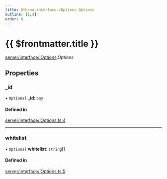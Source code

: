 ```yaml
---
title: Athena.interface.iOptions.Options
outline: [1,3]
order: 0
---
```


# {{ $frontmatter.title }}


[server/interface/iOptions](../modules/server_interface_iOptions.md).Options

## Properties

### \_id

• `Optional` **\_id**: `any`

#### Defined in

[server/interface/iOptions.ts:4](https://github.com/Stuyk/altv-athena/blob/8d130a5/src/core/server/interface/iOptions.ts#L4)

___

### whitelist

• `Optional` **whitelist**: `string`[]

#### Defined in

[server/interface/iOptions.ts:5](https://github.com/Stuyk/altv-athena/blob/8d130a5/src/core/server/interface/iOptions.ts#L5)
